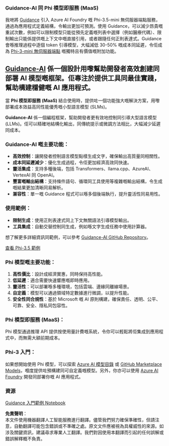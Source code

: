 ### Guidance-AI 同 Phi 模型即服務 (MaaS)
我哋將 [Guidance](https://github.com/guidance-ai/guidance) 引入 Azure AI Foundry 嘅 Phi-3.5-mini 無伺服器端點服務，通過為應用程式定義結構，令輸出更加可預測。使用 Guidance，可以減少昂貴嘅重試次數，例如可以限制模型只能從預先定義嘅列表中選擇（例如醫療代碼）、限制輸出只能係提供嘅上下文中嘅直接引用，或者跟隨任何正則表達式。Guidance 會喺推理過程中逐個 token 引導模型，大幅減低 30-50% 嘅成本同延遲，令佢成為 [Phi-3-mini 無伺服器端點](https://aka.ms/try-phi3.5mini) 嘅獨特且有價值嘅附加功能。

## [**Guidance-AI**](https://github.com/guidance-ai/guidance) 係一個設計用嚟幫助開發者高效創建同部署 AI 模型嘅框架。佢專注於提供工具同最佳實踐，幫助構建穩健嘅 AI 應用程式。

當 **Phi 模型即服務 (MaaS)** 結合使用時，提供咗一個功能強大嘅解決方案，用嚟部署成本效益高同性能優秀嘅小型語言模型 (SLMs)。

**Guidance-AI** 係一個編程框架，幫助開發者更有效地控制同引導大型語言模型 (LLMs)。佢可以精確地結構化輸出，同傳統提示或微調方法相比，大幅減少延遲同成本。

### Guidance-AI 嘅主要功能：
- **高效控制**：讓開發者控制語言模型點樣生成文字，確保輸出高質量同相關性。
- **成本同延遲減少**：優化生成過程，令佢更加經濟高效同快速。
- **靈活集成**：支持多種後端，包括 Transformers、llama.cpp、AzureAI、VertexAI 同 OpenAI。
- **豐富嘅輸出結構**：支持條件語句、循環同工具使用等複雜嘅輸出結構，令生成嘅結果更加清晰同易解析。
- **兼容性**：單一嘅 Guidance 程式可以喺多個後端執行，提升靈活性同易用性。

### 使用範例：
- **限制生成**：使用正則表達式同上下文無關語法引導模型輸出。
- **工具集成**：自動交替控制同生成，例如喺文字生成任務中使用計算器。

想了解更多詳細資訊同範例，可以參考 [Guidance-AI GitHub Repository](https://github.com/guidance-ai/guidance)。

[查看 Phi-3.5 範例](../../../../../code/01.Introduce/guidance.ipynb)

### Phi 模型嘅主要功能：
1. **高性價比**：設計成經濟實惠，同時保持高性能。
2. **低延遲**：適合需要快速響應嘅即時應用。
3. **靈活性**：可以部署喺多種環境，包括雲端、邊緣同離線場景。
4. **自定義**：模型可以通過領域特定數據進行微調，以提升性能。
5. **安全性同合規性**：基於 Microsoft 嘅 AI 原則構建，確保責任、透明、公平、可靠、安全、隱私同包容性。

### Phi 模型即服務 (MaaS)：
Phi 模型通過推理 API 提供按使用量計費嘅系統，令你可以輕鬆將佢集成到應用程式中，而無需大額前期成本。

### Phi-3 入門：
如果想開始使用 Phi 模型，可以探索 [Azure AI 模型目錄](https://ai.azure.com/explore/models) 或 [GitHub Marketplace Models](https://github.com/marketplace/models)，嗰度提供咗預構建同可自定義嘅模型。另外，你亦可以使用 [Azure AI Foundry](https://ai.azure.com) 開發同部署你嘅 AI 應用程式。

### 資源
[Guidance 入門範例 Notebook](../../../../../code/01.Introduce/guidance.ipynb)

**免責聲明**：  
本文件使用機器翻譯人工智能服務進行翻譯。儘管我們努力確保準確性，但請注意，自動翻譯可能包含錯誤或不準確之處。原文文件應被視為具權威性的來源。如涉及關鍵資訊，建議尋求專業人工翻譯。我們對因使用本翻譯而引起的任何誤解或錯誤解釋概不負責。
